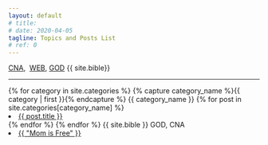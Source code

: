 ```yaml
---
layout: default
# title: 
# date: 2020-04-05
tagline: Topics and Posts List
# ref: 0
---
```


<div class = "container-fluid">
  <div class = "row justify-content-left">
    <a title="Certified Nurse Aide -Related posts" href="#CNA">CNA</a>,&nbsp;
    <a title="Web Development & Networking -Related posts" href="#WEB">WEB</a>,&nbsp;<a title="God and Faith-related posts" href="#GOD">GOD</a>&nbsp;{{ site.bible}}
  </div>
  <hr/>
{% for category in site.categories %}
  {% capture category_name %}{{ category | first }}{% endcapture %}
  <a id="{{ category_name | slugize }}">
    {{ category_name }}
  </a>
  {% for post in site.categories[category_name] %}
    <li><a id="{{ post.title }}" href="{{ post.url }}">{{ post.title }}</a>
    </li>
  {% endfor %}
{% endfor %}
 {{ site.bible }}&nbsp;<span id="GOD">GOD, CNA</span>
  <li><a href="{{ site.baseurl }}/Mom-is-Free/">{{ "Mom is Free" }}</a>
  </li>
</div>
